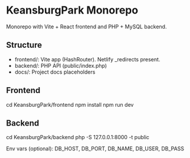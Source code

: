 ﻿# KeansburgPark Monorepo

Monorepo with Vite + React frontend and PHP + MySQL backend.

## Structure
- frontend/: Vite app (HashRouter). Netlify _redirects present.
- backend/: PHP API (public/index.php)
- docs/: Project docs placeholders

## Frontend
cd KeansburgPark/frontend
npm install
npm run dev

## Backend
cd KeansburgPark/backend
php -S 127.0.0.1:8000 -t public

Env vars (optional): DB_HOST, DB_PORT, DB_NAME, DB_USER, DB_PASS

